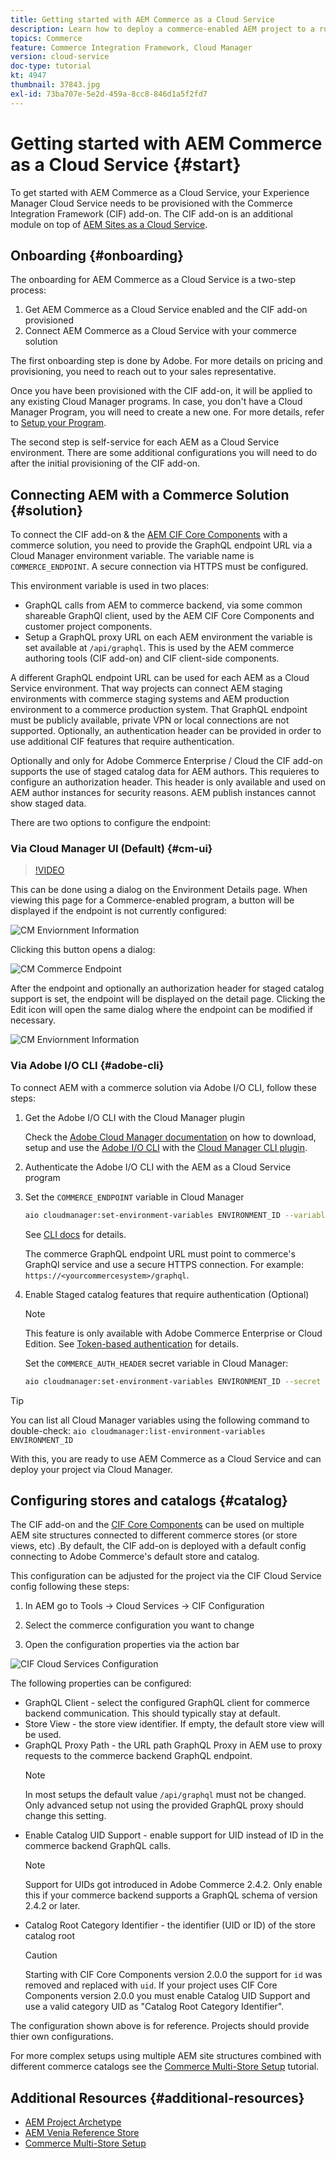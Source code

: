 ```yaml
---
title: Getting started with AEM Commerce as a Cloud Service
description: Learn how to deploy a commerce-enabled AEM project to a running AEM as a Cloud service environment. Use features of Adobe Cloud Manager and a CI/CD pipeline to build the Venia reference storefront to a running environment.
topics: Commerce
feature: Commerce Integration Framework, Cloud Manager
version: cloud-service
doc-type: tutorial
kt: 4947
thumbnail: 37843.jpg
exl-id: 73ba707e-5e2d-459a-8cc8-846d1a5f2fd7
---
```

# Getting started with AEM Commerce as a Cloud Service {#start}

To get started with AEM Commerce as a Cloud Service, your Experience Manager Cloud Service needs to be provisioned with the Commerce Integration Framework (CIF) add-on. The CIF add-on is an additional module on top of [AEM Sites as a Cloud Service](https://experienceleague.adobe.com/docs/experience-manager-cloud-service/sites/home.html).

## Onboarding {#onboarding}

The onboarding for AEM Commerce as a Cloud Service is a two-step process:

1. Get AEM Commerce as a Cloud Service enabled and the CIF add-on provisioned
2. Connect AEM Commerce as a Cloud Service with your commerce solution

The first onboarding step is done by Adobe. For more details on pricing and provisioning, you need to reach out to your sales representative.

Once you have been provisioned with the CIF add-on, it will be applied to any existing Cloud Manager programs. In case, you don't have a Cloud Manager Program, you will need to create a new one. For more details, refer to [Setup your Program](https://experienceleague.adobe.com/docs/experience-manager-cloud-manager/using/getting-started/setting-up-program.html).

The second step is self-service for each AEM as a Cloud Service environment. There are some additional configurations you will need to do after the initial provisioning of the CIF add-on.

## Connecting AEM with a Commerce Solution {#solution}

To connect the CIF add-on & the [AEM CIF Core Components](https://github.com/adobe/aem-core-cif-components) with a commerce solution, you need to provide the  GraphQL endpoint URL via a Cloud Manager environment variable. The variable name is `COMMERCE_ENDPOINT`. A secure connection via HTTPS must be configured.

This environment variable is used in two places:

- GraphQL calls from AEM to commerce backend, via some common shareable GraphQl client, used by the AEM CIF Core Components and customer project components.
- Setup a GraphQL proxy URL on each AEM environment the variable is set available at `/api/graphql`. This is used by the AEM commerce authoring tools (CIF add-on) and CIF client-side components.

A different  GraphQL endpoint URL can be used for each AEM as a Cloud Service environment. That way projects can connect AEM staging environments with commerce staging systems and AEM production environment to a commerce production system. That GraphQL endpoint must be publicly available, private VPN or local connections are not supported. Optionally, an authentication header can be provided in order to use additional CIF features that require authentication.

Optionally and only for Adobe Commerce Enterprise / Cloud the CIF add-on supports the use of staged catalog data for AEM authors. This requieres to configure an authorization header. This header is only available and used on AEM author instances for security reasons. AEM publish instances cannot show staged data.

There are two options to configure the endpoint:

### Via Cloud Manager UI (Default) {#cm-ui}

>[!VIDEO](https://video.tv.adobe.com/v/37843?quality=12&learn=on)

This can be done using a dialog on the Environment Details page. When viewing this page for a Commerce-enabled program, a button will be displayed if the endpoint is not currently configured:

![CM Enviornment Information](/help/commerce-cloud/assets/commerce-cmui.png)

Clicking this button opens a dialog:

![CM Commerce Endpoint](/help/commerce-cloud/assets/commerce-cm-endpoint.png)

After the endpoint and optionally an authorization header for staged catalog support is set, the endpoint will be displayed on the detail page. Clicking the Edit icon will open the same dialog where the endpoint can be modified if necessary.

![CM Enviornment Information](/help/commerce-cloud/assets/commerce-cmui-done.png)

### Via Adobe I/O CLI  {#adobe-cli}

To connect AEM with a commerce solution via Adobe I/O CLI, follow these steps:

1. Get the Adobe I/O CLI with the Cloud Manager plugin

    Check the [Adobe Cloud Manager documentation](https://experienceleague.adobe.com/docs/experience-manager-cloud-manager/using/introduction-to-cloud-manager.html) on how to download, setup and use the [Adobe I/O CLI](https://github.com/adobe/aio-cli) with the [Cloud Manager CLI plugin](https://github.com/adobe/aio-cli-plugin-cloudmanager).

2. Authenticate the Adobe I/O CLI with the AEM as a Cloud Service program

3. Set the `COMMERCE_ENDPOINT` variable in Cloud Manager

    ```bash
    aio cloudmanager:set-environment-variables ENVIRONMENT_ID --variable COMMERCE_ENDPOINT "<Magento GraphQL endpoint URL>"
    ```

    See [CLI docs](https://github.com/adobe/aio-cli-plugin-cloudmanager#aio-cloudmanagerset-environment-variables-environmentid) for details.

    The commerce GraphQL endpoint URL must point to commerce's GraphQl service and use a secure HTTPS connection. For example: `https://<yourcommercesystem>/graphql`.

4. Enable Staged catalog features that require authentication (Optional)

    >[!NOTE]
    >
    >This feature is only available with Adobe Commerce Enterprise or Cloud Edition. See [Token-based authentication](https://devdocs.magento.com/guides/v2.4/get-started/authentication/gs-authentication-token.html#integration-tokens) for details.

    Set the `COMMERCE_AUTH_HEADER` secret variable in Cloud Manager:

    ```bash
    aio cloudmanager:set-environment-variables ENVIRONMENT_ID --secret COMMERCE_AUTH_HEADER "Authorization: Bearer <Access Token>"
    ```

>[!TIP]
>
>You can list all Cloud Manager variables using the following command to double-check: `aio cloudmanager:list-environment-variables ENVIRONMENT_ID`

With this, you are ready to use AEM Commerce as a Cloud Service and can deploy your project via Cloud Manager.

## Configuring stores and catalogs {#catalog}

The CIF add-on and the [CIF Core Components](https://github.com/adobe/aem-core-cif-components) can be used on multiple AEM site structures connected to different commerce stores (or store views, etc) .By default, the CIF add-on is deployed with a default config connecting to Adobe Commerce's default store and catalog.

This configuration can be adjusted for the project via the CIF Cloud Service config following these steps:

1. In AEM go to Tools -> Cloud Services -> CIF Configuration

2. Select the commerce configuration you want to change

3. Open the configuration properties via the action bar

![CIF Cloud Services Configuration](/help/commerce-cloud/assets/cif-cloud-service-config.png)

The following properties can be configured:

- GraphQL Client - select the configured GraphQL client for commerce backend communication. This should typically stay at default.
- Store View - the store view identifier. If empty, the default store view will be used.
- GraphQL Proxy Path - the URL path GraphQL Proxy in AEM use to proxy requests to the commerce backend GraphQL endpoint.
    >[!NOTE]
    >
    > In most setups the default value `/api/graphql` must not be changed. Only advanced setup not using the provided GraphQL proxy should change this setting.
- Enable Catalog UID Support - enable support for UID instead of ID in the commerce backend GraphQL calls.
    >[!NOTE]
    >
    > Support for UIDs got introduced in Adobe Commerce 2.4.2. Only enable this if your commerce backend supports a GraphQL schema of version 2.4.2 or later.
- Catalog Root Category Identifier - the identifier (UID or ID) of the store catalog root
    >[!CAUTION]
    >
    > Starting with CIF Core Components version 2.0.0 the support for `id` was removed and replaced with `uid`. If your project uses CIF Core Components version 2.0.0 you must enable Catalog UID Support and use a valid category UID as "Catalog Root Category Identifier".

The configuration shown above is for reference. Projects should provide thier own configurations.

For more complex setups using multiple AEM site structures combined with different commerce catalogs see the [Commerce Multi-Store Setup](configuring/multi-store-setup.md) tutorial.

## Additional Resources {#additional-resources}

- [AEM Project Archetype](https://github.com/adobe/aem-project-archetype)
- [AEM Venia Reference Store](https://github.com/adobe/aem-cif-guides-venia)
- [Commerce Multi-Store Setup](configuring/multi-store-setup.md)
